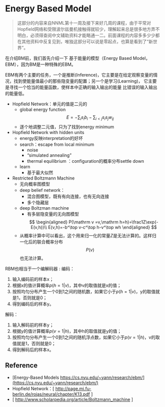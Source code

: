 # Energy Based Model

> 这部分的内容来自NNML第十一周及接下来好几周的课程，由于平常对Hopfield网络和受限波尔兹曼机接触得就较少，理解起来总是很多地方弄不明白，必须得查阅中文辅助资料才能略通一二。前面课程的内容多多少少都在其他资料中反复见到，唯独这部分可以说是零起点，也算是看到了“新世界”。

在介绍BM前，我们首先介绍一下 基于能量的模型（Energy Based Model，EBM），因为BM是一种特殊的EBM。

EBM有两个主要的任务，一个是推断(Inference)，它主要是在给定观察变量的情况，找到使能量值最小的那些隐变量的配置；另一个是学习(Learning)， 它主要是寻找一个恰当的能量函数，使样本中正确的输入输出的能量 比错误的输入输出的能量低。

- Hopfield Network：单元的值是二元的
    - global energy function
$$
E = -\sum_i s_i b_i - \sum_{i < j} s_i s_j w_{ij}
$$
    - 逐个地调整二元值，只为了找到energy minimum
- Hopfield Network with hidden units
    - energy反映interpretation的好坏
    - search：escape from local minimum
        - noise
        -  “simulated annealing” 
        -  thermal equilibrium ：configuration的概率分布settle down
    - learn
        - 基于最大似然
- Restricted Boltzmann Machine
    - 无向概率图模型
    - deep belief network：
        - 混合图模型，既有有向连接，也有无向连接
        - 多个隐藏层
    - deep Boltzman machine
        -  有多层隐变量的无向图模型
$$
\begin{aligned}
P(\mathrm v =v,\mathrm h=h)=\frac1Z\exp(-E(v,h))\\
E(v,h)=-b^\top v-c^\top h-v^\top wh
\end{aligned}
$$
    - 从概率计算中可以看出，这个用来归一化的常量$Z$是无法计算的。这样归一化后的联合概率分布$$P(v)$$也无法计算。

RBM也相当于一个编解码器 :
编码： 
1. 输入编码前的样本x； 
2. 根据x的值计算概率$p(h=1|v)$，其中v的取值就是x的值； 
3. 按照均匀分布产生一个0到1之间的随机数，如果它小于$p(h=1|v)$，y的取值就是1，否则就是0； 
4. 得到编码后的样本y。 

解码： 
1. 输入解码前的样本y； 
2. 根据y的值计算概率$p(v=1|h)$，其中h的取值就是y的值； 
3. 按照均匀分布产生一个0到1之间的随机浮点数，如果它小于$p(v=1|h)$，v的取值就是1，否则就是0； 
4. 得到解码后的样本x。 

## Reference

- [Energy-Based Models https://cs.nyu.edu/~yann/research/ebm/](https://cs.nyu.edu/~yann/research/ebm/)
- Hopfield Network：[ http://page.mi.fu-berlin.de/rojas/neural/chapter/K13.pdf ]
- [ http://www.scholarpedia.org/article/Boltzmann_machine ]